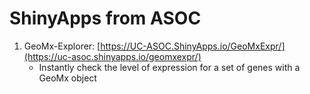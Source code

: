 # ShinyApps from ASOC

  1. GeoMx-Explorer: [https://UC-ASOC.ShinyApps.io/GeoMxExpr/](https://uc-asoc.shinyapps.io/geomxexpr/)
     * Instantly check the level of expression for a set of genes with a GeoMx object
